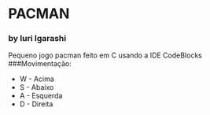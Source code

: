 # PACMAN
### by Iuri Igarashi
Pequeno jogo pacman feito em C usando a IDE CodeBlocks
###Movimentação:
* W - Acima
* S - Abaixo
* A - Esquerda
* D - Direita
